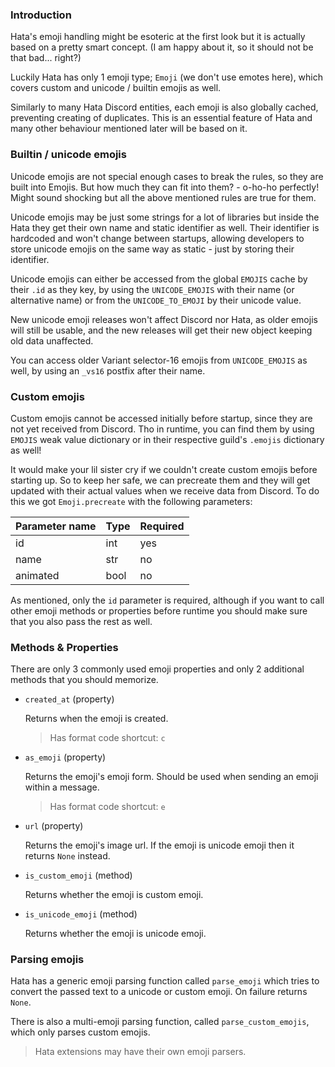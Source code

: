### Introduction

Hata's emoji handling might be esoteric at the first look but it is actually based on a pretty smart concept.
(I am happy about it, so it should not be that bad... right?)

Luckily Hata has only 1 emoji type; `Emoji` (we don't use emotes here), which covers custom and unicode / builtin
emojis as well.

Similarly to many Hata Discord entities, each emoji is also globally cached, preventing creating of duplicates.
This is an essential feature of Hata and many other behaviour mentioned later will be based on it.

### Builtin / unicode emojis

Unicode emojis are not special enough cases to break the rules, so they are built into Emojis. But how much
they can fit into them? - o-ho-ho perfectly! Might sound shocking but all the above mentioned rules are true for them.

Unicode emojis may be just some strings for a lot of libraries but inside the Hata they get their own name and static
identifier as well. Their identifier is hardcoded and won't change between startups, allowing developers to store
unicode emojis on the same way as static - just by storing their identifier.

Unicode emojis can either be accessed from the global `EMOJIS` cache by their `.id` as they key, by using the
`UNICODE_EMOJIS` with their name (or alternative name) or from the `UNICODE_TO_EMOJI` by their unicode value.

New unicode emoji releases won't affect Discord nor Hata, as older emojis will still be usable,
and the new releases will get their new object keeping old data unaffected.

You can access older Variant selector-16 emojis from `UNICODE_EMOJIS` as well, by using an `_vs16` postfix after their
name.

### Custom emojis

Custom emojis cannot be accessed initially before startup, since they are not yet received from Discord.
Tho in runtime, you can find them by using `EMOJIS` weak value dictionary or in their respective guild's `.emojis`
dictionary as well!

It would make your lil sister cry if we couldn't create custom emojis before starting up.
So to keep her safe, we can precreate them and they will get updated with their actual values when we receive data
from Discord. To do this we got `Emoji.precreate` with the following parameters:

| Parameter name    | Type      | Required  |
|-------------------|-----------|-----------|
| id                | int       | yes       |
| name              | str       | no        |
| animated          | bool      | no        |

As mentioned, only the `id` parameter is required, although if you want to call other emoji methods or properties before
runtime you should make sure that you also pass the rest as well.

### Methods & Properties

There are only 3 commonly used emoji properties and only 2 additional methods that you should memorize.

- `created_at` (property)
    
    Returns when the emoji is created.
    
    > Has format code shortcut: `c`

- `as_emoji` (property)
    
    Returns the emoji's emoji form. Should be used when sending an emoji within a message.
    
    > Has format code shortcut: `e`

- `url` (property)
    
    Returns the emoji's image url. If the emoji is unicode emoji then it returns `None` instead.

- `is_custom_emoji` (method)

    Returns whether the emoji is custom emoji.

- `is_unicode_emoji` (method)

    Returns whether the emoji is unicode emoji.

### Parsing emojis

Hata has a generic emoji parsing function called `parse_emoji` which tries to convert the passed text to a unicode
or custom emoji. On failure returns `None`.

There is also a multi-emoji parsing function, called `parse_custom_emojis`, which only parses custom emojis.

> Hata extensions may have their own emoji parsers.
